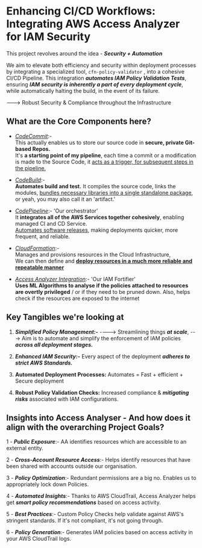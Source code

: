 # Enhancing CI/CD Workflows: Integrating AWS Access Analyzer for IAM Security

This project revolves around the idea - **_Security + Automation_**  

We aim to elevate both efficiency and security within deployment processes by integrating a specialized tool, `cfn-policy-validator` , into a cohesive CI/CD Pipeline. This integration _**automates IAM Policy Validation Tests**_, ensuring **_IAM security is inherently a part of every deployment cycle_**, while automatically halting the build, in the event of its failure.  

---> Robust Security & Compliance throughout the Infrastructure


## What are the Core Components here?

- _<ins>CodeCommit</ins>_:- </br>
 This actually enables us to store our source code in **secure, private Git-based Repos.** </br> It's **a starting point of my pipeline**, each time a commit or a modification is made to the Source Code, it <ins>acts as a trigger, for subsequent steps in the pipeline.</ins>
  
- _<ins>CodeBuild</ins>_:-</br>**Automates build and test.** It compiles the source code, links the modules, <ins>bundles necessary libraries into a single standalone package</ins>, or yeah, you may also call it an 'artifact.'

- _<ins>CodePipeline</ins>_:- 'Our orchestrator' </br>
It **integrates all of the AWS Services together cohesively**, enabling managed CI and CD Service. </br>
   <ins>Automates software releases</ins>, making deployments quicker, more frequent, and reliable.

- _<ins>CloudFormation</ins>_:- </br>Manages and provisions resources in the Cloud Infrastructure, </br> We can then define and <ins>**deploy resources in a much more reliable and repeatable manner**</ins> 

- _<ins>Access Analyzer Integration</ins>_:- 'Our IAM Fortifier'  </br> **Uses ML Algorithms to analyse if the policies attached to resources are overtly privileged** / or if they need to be pruned down. Also, helps check if the resources are exposed to the internet

##  Key Tangibles we're looking at

1. **_Simplified Policy Management:-_** ----> Streamlining things **_at scale_**, ---> Aim is to automate and simplify the enforcement of IAM policies **_across all deployment stages._**

3. **_Enhanced IAM Security:-_** Every aspect of the deployment **_adheres to strict AWS Standards._**
   
5. **Automated Deployment Processes:** Automates = Fast + efficient + Secure deployment
   
7. **Robust Policy Validation Checks:** Increased compliance & **_mitigating risks_** associated with IAM configurations.


## Insights into Access Analyser - And how does it align with the overarching Project Goals?

1 - **_Public Exposure_**:- AA identifies resources which are accessible to an external entity. </br>

2 - **_Cross-Account Resource Access_**:- Helps identify resources that have been shared with accounts outside our organisation. </br>

3 - **_Policy Optimization_**:- Redundant permissions are a big no. Enables us to appropriately lock down Policies. </br>

4 - **_Automated Insights_**:- Thanks to AWS CloudTrail, Access Analyzer helps get **_smart policy recommendations_** based on access activity. </br>

5 - **_Best Practices_**:- Custom Policy Checks help validate against AWS's stringent standards. If it's not compliant, it's not going through. </br>

6 - **_Policy Generation_**:- Generates IAM policies based on access activity in your AWS CloudTrail logs. </br>











